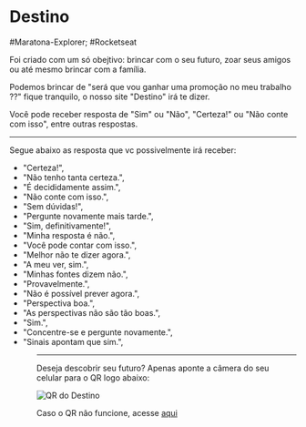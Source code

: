 # Destino
#Maratona-Explorer; #Rocketseat

<p>Foi criado com um só obejtivo: brincar com o seu futuro, zoar seus amigos ou até mesmo brincar com a família.</p>
<p>Podemos brincar de "será que vou ganhar uma promoção no meu trabalho ??" fique tranquilo, o nosso site "Destino" irá te dizer.</p>
<p>Você pode receber resposta de "Sim" ou "Não", "Certeza!" ou "Não conte com isso", entre outras respostas.</p>
<hr>
<p>Segue abaixo as resposta que vc possivelmente irá receber:</p>

<ul>
  <li>"Certeza!",
  <li>"Não tenho tanta certeza.",
  <li>"É decididamente assim.",
  <li>"Não conte com isso.",
  <li>"Sem dúvidas!",
  <li>"Pergunte novamente mais tarde.",
  <li>"Sim, definitivamente!",
  <li>"Minha resposta é não.",
  <li>"Você pode contar com isso.",
  <li>"Melhor não te dizer agora.",
  <li>"A meu ver, sim.",
  <li>"Minhas fontes dizem não.",
  <li>"Provavelmente.",
  <li>"Não é possível prever agora.",
  <li>"Perspectiva boa.",
  <li>"As perspectivas não são tão boas.",
  <li>"Sim.",
  <li>"Concentre-se e pergunte novamente.",
  <li>"Sinais apontam que sim.",
<ul>

<hr>
<p>Deseja descobrir seu futuro? Apenas aponte a câmera do seu celular para o QR logo abaixo:</p>
<img src="https://user-images.githubusercontent.com/104407334/184103338-ebe9d99c-b458-45a7-a463-819655ee0133.png" alt="QR do Destino">
<p> Caso o QR não funcione, acesse <a href="">aqui</a>

